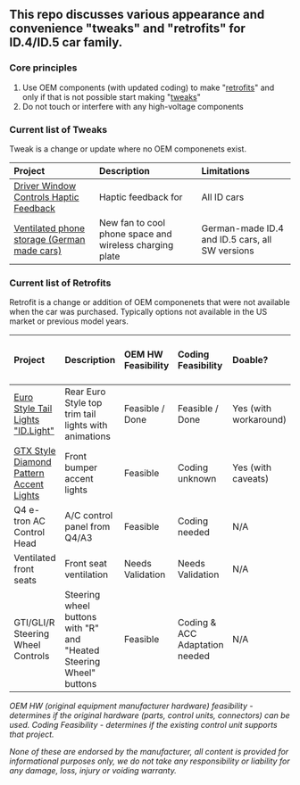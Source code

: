## This repo discusses various appearance and convenience "tweaks" and "retrofits" for ID.4/ID.5 car family. 

### Core principles

1.	Use OEM components (with updated coding) to make "[retrofits](#Current-list-of-Retrofits)" and only if that is not possible start making "[tweaks](#Current-list-of-Tweaks)"
2.	Do not touch or interfere with any high-voltage components

### Current list of Tweaks
Tweak is a change or update where no OEM componenets exist. 

| Project | Description | Limitations
| :------------- | :------------- | :------------- 
| [Driver Window Controls Haptic Feedback](</Tweaks/Driver%20Window%20Controls%20Haptic%20Feedback.md>) | Haptic feedback for  | All ID cars
| [Ventilated phone storage (German made cars)](</Tweaks/Ventilated%20Phone%20Storage.md>) | New fan to cool phone space and wireless charging plate | German-made ID.4 and ID.5 cars, all SW versions

### Current list of Retrofits
Retrofit is a change or addition of OEM componenets that were not available when the car was purchased. Typically options not available in the US market or previous model years. 

| Project | Description | OEM HW Feasibility | Coding Feasibility | Doable? | Works in ID.Software version and MY?
| :------------- | :------------- | :------------- | :---  | :--- | :---
| [Euro Style Tail Lights "ID.Light"](</Retrofits/Euro%20Style%20Tail%20Lights.md>) | Rear Euro Style top trim tail lights with animations | Feasible / Done | Feasible / Done | Yes (with workaround) | 2.1, 3.1
| [GTX Style Diamond Pattern Accent Lights](</Retrofits/GTX%20Style%20Diamond%20Pattern%20Daylight%20Running%20Lights.md>) | Front bumper accent lights | Feasible | Coding unknown | Yes (with caveats) | N/A
| Q4 e-tron AC Control Head | A/C control panel from Q4/A3 | Feasible | Coding needed | N/A | N/A
| Ventilated front seats | Front seat ventilation | Needs Validation | Needs Validation | N/A | N/A
| GTI/GLI/R Steering Wheel Controls | Steering wheel buttons with "R" and "Heated Steering Wheel" buttons | Feasible | Coding & ACC Adaptation needed | N/A | N/A

   _OEM HW (original equipment manufacturer hardware) feasibility - determines if the original hardware (parts, control units, connectors) can be used. Coding Feasibility - determines if the existing control unit supports that project._


_None of these are endorsed by the manufacturer, all content is provided for informational purposes only, we do not take any responsibility or liability for any damage, loss, injury or voiding warranty._
